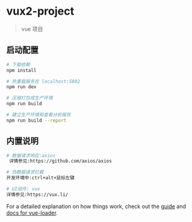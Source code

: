 # vux2-project

> vue 项目

## 启动配置

``` bash
# 下载依赖
npm install

# 热重载服务在 localhost:5802
npm run dev

# 压缩打包成生产环境
npm run build

# 建立生产环境和查看分析报告
npm run build --report

```

## 内置说明

``` bash
# 数据请求响应:axios
 详情参见:https://github.com/axios/axios

# 伪数据请求拦截
开发环境中:ctrl+alt+鼠标左键

# UI组件: vux 
详情参见:https://vux.li/


```

For a detailed explanation on how things work, check out the [guide](http://vuejs-templates.github.io/webpack/) and [docs for vue-loader](http://vuejs.github.io/vue-loader).
